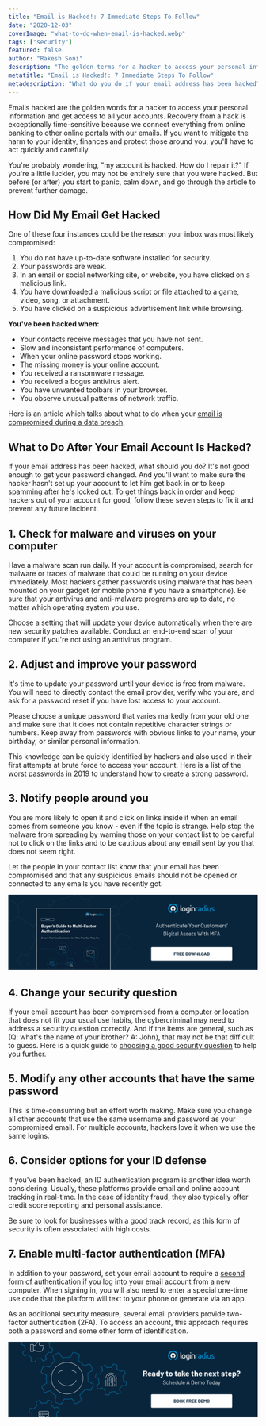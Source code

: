 ```yaml
---
title: "Email is Hacked!: 7 Immediate Steps To Follow"
date: "2020-12-03"
coverImage: "what-to-do-when-email-is-hacked.webp"
tags: ["security"]
featured: false 
author: "Rakesh Soni"
description: "The golden terms for a hacker to access your personal information and get access to all your accounts are hacked emails. Recovery from a hack is extremely time-sensitive, as our emails connect everything from online banking to other online portals. You'll have to move quickly and cautiously if you want to minimise the damage to your identity, finances and protect those around you."
metatitle: "Email is Hacked!: 7 Immediate Steps To Follow"
metadescription: "What do you do if your email address has been hacked? It's not good enough to be able to change your password. To avoid hacking, follow these 7 steps."
---
```


Emails hacked are the golden words for a hacker to access your personal information and get access to all your accounts. Recovery from a hack is exceptionally time-sensitive because we connect everything from online banking to other online portals with our emails. If you want to mitigate the harm to your identity, finances and protect those around you, you'll have to act quickly and carefully.

You're probably wondering, "my account is hacked. How do I repair it?" If you're a little luckier, you may not be entirely sure that you were hacked. But before (or after) you start to panic, calm down, and go through the article to prevent further damage.


## How Did My Email Get Hacked

One of these four instances could be the reason your inbox was most likely compromised:



1. You do not have up-to-date software installed for security.
2. Your passwords are weak.
3. In an email or social networking site, or website, you have clicked on a malicious link.
4. You have downloaded a malicious script or file attached to a game, video, song, or attachment.
5. You have clicked on a suspicious advertisement link while browsing.

**You've been hacked when:**



*   Your contacts receive messages that you have not sent.
*   Slow and inconsistent performance of computers.
*   When your online password stops working.
*   The missing money is your online account.
*   You received a ransomware message.
*   You received a bogus antivirus alert.
*   You have unwanted toolbars in your browser. 
*   You observe unusual patterns of network traffic.

Here is an article which talks about what to do when your [email is compromised during a data breach](https://www.loginradius.com/blog/identity/2019/01/how-do-i-know-if-my-email-has-been-leaked-in-a-data-breach/).


## What to Do After Your Email Account Is Hacked?

If your email address has been hacked, what should you do? It's not good enough to get your password changed. And you'll want to make sure the hacker hasn't set up your account to let him get back in or to keep spamming after he's locked out. To get things back in order and keep hackers out of your account for good, follow these seven steps to fix it and prevent any future incident.


## 1. Check for malware and viruses on your computer

Have a malware scan run daily. If your account is compromised, search for malware or traces of malware that could be running on your device immediately. Most hackers gather passwords using malware that has been mounted on your gadget (or mobile phone if you have a smartphone). Be sure that your antivirus and anti-malware programs are up to date, no matter which operating system you use. 

Choose a setting that will update your device automatically when there are new security patches available. Conduct an end-to-end scan of your computer if you're not using an antivirus program.


## 2. Adjust and improve your password

It's time to update your password until your device is free from malware. You will need to directly contact the email provider, verify who you are, and ask for a password reset if you have lost access to your account.

Please choose a unique password that varies markedly from your old one and make sure that it does not contain repetitive character strings or numbers. Keep away from passwords with obvious links to your name, your birthday, or similar personal information. 

This knowledge can be quickly identified by hackers and also used in their first attempts at brute force to access your account. Here is a list of the [worst passwords in 2019](https://www.loginradius.com/blog/identity/2019/12/worst-passwords-list-2019/) to understand how to create a strong password.


## 3. Notify people around you

You are more likely to open it and click on links inside it when an email comes from someone you know - even if the topic is strange. Help stop the malware from spreading by warning those on your contact list to be careful not to click on the links and to be cautious about any email sent by you that does not seem right. 

Let the people in your contact list know that your email has been compromised and that any suspicious emails should not be opened or connected to any emails you have recently got.

[![Multi Factor Authentication](Multi-Factor-Authentication.webp)](
https://www.loginradius.com/resource/ebook/buyers-guide-to-multi-factor-authentication/)


## 4. Change your security question

If your email account has been compromised from a computer or location that does not fit your usual use habits, the cybercriminal may need to address a security question correctly. And if the items are general, such as (Q: what's the name of your brother? A: John), that may not be that difficult to guess. Here is a quick guide to [choosing a good security question](https://www.loginradius.com/blog/identity/2019/01/best-practices-choosing-good-security-questions/) to help you further.


## 5. Modify any other accounts that have the same password

This is time-consuming but an effort worth making. Make sure you change all other accounts that use the same username and password as your compromised email. For multiple accounts, hackers love it when we use the same logins.


## 6. Consider options for your ID defense

If you've been hacked, an ID authentication program is another idea worth considering. Usually, these platforms provide email and online account tracking in real-time. In the case of identity fraud, they also typically offer credit score reporting and personal assistance.

Be sure to look for businesses with a good track record, as this form of security is often associated with high costs.


## 7. Enable multi-factor authentication (MFA)

In addition to your password, set your email account to require a [second form of authentication](https://www.loginradius.com/blog/identity/2019/06/what-is-multi-factor-authentication/) if you log into your email account from a new computer. When signing in, you will also need to enter a special one-time use code that the platform will text to your phone or generate via an app.

As an additional security measure, several email providers provide two-factor authentication (2FA). To access an account, this approach requires both a password and some other form of identification.


[![book-a-demo-loginradius](../../assets/book-a-demo-loginradius.webp)](https://www.loginradius.com/contact-us?utm_source=blog&utm_medium=web&utm_campaign=what-to-do-when-email-hacked)
